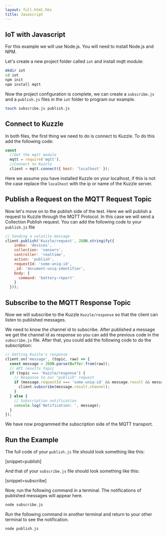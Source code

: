 ```yaml
---
layout: full.html.hbs
title: Javascript
---
```


## IoT with Javascript

For this example we will use Node.js. You will need to install Node.js and NPM.

Let's create a new project folder called `iot` and install mqtt module:


```bash
mkdir iot
cd iot
npm init
npm install mqtt
```

Now the project configuration is complete, we can create a `subscribe.js` and a `publish.js` files in the `iot` folder to program our example.

```bash
touch subscribe.js publish.js 
```

## Connect to Kuzzle

In both files, the first thing we need to do is connect to Kuzzle. To do this add the following code:

```Javascript
const
  //Get the mqtt module
  mqtt = require('mqtt'),
  //Connect to Kuzzle
  client = mqtt.connect({ host: 'localhost' });
```

Here we assume you have installed Kuzzle on your localhost, if this is not the case replace the `localhost` with the ip or name of the Kuzzle server.

## Publish a Request on the MQTT Request Topic

Now let's move on to the publish side of the test. Here we will publish a request to Kuzzle through the MQTT Protocol. In this case we will send a Collection Publish request. You can add the following code to your `publish.js` file

```Javascript
// Sending a volatile message
client.publish('Kuzzle/request', JSON.stringify({
    index: 'devices',
    collection: 'sensors',
    controller: 'realtime',
    action: 'publish',
    requestId: 'some-uniq-id',
    _id: 'document-uniq-identifier',
    body: { 
      command: 'battery-report' 
    }
  }));
```

## Subscribe to the MQTT Response Topic

Now we will subscribe to the Kuzzle `Kuzzle/response` so that the client can listen to published messages.

We need to know the channel id to subscribe. After published a message we get the channel id as response so you can add the previous code in the `subscribe.js` file.
After that, you could add the following code to do the subscription:

```Javascript
// Getting Kuzzle's response
client.on('message', (topic, raw) => {
  const message = JSON.parse(Buffer.from(raw));
  // API results topic
  if (topic === 'Kuzzle/response') {
    // Response to our "publish" request
    if (message.requestId === 'some-uniq-id' && message.result && message.result.channel) {
      client.subscribe(message.result.channel);
    }
  } else {
    // Subscription notification
    console.log('Notification: ', message);
  }
});
```

We have now programmed the subscription side of the MQTT transport.

## Run the Example

The full code of your `publish.js` file should look something like this:

[snippet=publish]

And that of your `subscribe.js` file should look something like this:

[snippet=subscribe]

Now, run the following command in a terminal. The notifications of published messages will appear here.

```bash
node subscribe.js
```

Run the following command in another terminal and return to your other terminal to see the notification.

```bash
node publish.js
```

